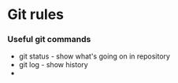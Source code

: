# Git rules
### Useful git commands
- git status - show what's going on in repository
- git log - show history
- 
